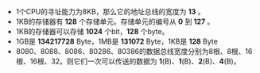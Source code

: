 - 1个CPU的寻址能力为8KB，那么它的地址总线的宽度为 **13** 。
- 1KB的存储器有 **128** 个存储单元。存储单元的编号从 **0** 到 **127** 。
- 1KB的存储器可以存储 **1024** 个bit，**128** 个byte。
- 1GB是 **134217728** Byte，1MB是 **131072** Byte，1KB是 **128** Byte
- 8080、8088、8086、80286、80386的数据总线宽度分别为8根、8根、16根、16根、32。则它们一次可以传送的数据为 **1**(B)、**1**(B)、**2**(B)、**4**(B)。

